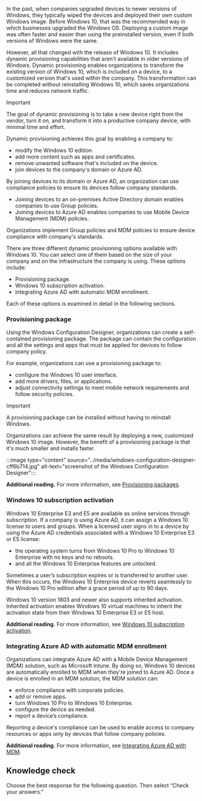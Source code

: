 In the past, when companies upgraded devices to newer versions of Windows, they typically wiped the devices and deployed their own custom Windows image. Before Windows 10, that was the recommended way in which businesses upgraded the Windows OS. Deploying a custom image was often faster and easier than using the preinstalled version, even if both versions of Windows were the same.

However, all that changed with the release of Windows 10. It includes dynamic provisioning capabilities that aren't available in older versions of Windows. Dynamic provisioning enables organizations to transform the existing version of Windows 10, which is included on a device, to a customized version that's used within the company. This transformation can be completed without reinstalling Windows 10, which saves organizations time and reduces network traffic.

> [!IMPORTANT]
> The goal of dynamic provisioning is to take a new device right from the vendor, turn it on, and transform it into a productive company device, with minimal time and effort.

Dynamic provisioning achieves this goal by enabling a company to:

 -  modify the Windows 10 edition.
 -  add more content such as apps and certificates.
 -  remove unwanted software that's included on the device.
 -  join devices to the company's domain or Azure AD.

By joining devices to its domain or Azure AD, an organization can use compliance policies to ensure its devices follow company standards.

 -  Joining devices to an on-premises Active Directory domain enables companies to use Group policies.
 -  Joining devices to Azure AD enables companies to use Mobile Device Management (MDM) policies.

Organizations implement Group policies and MDM policies to ensure device compliance with company's standards.

There are three different dynamic provisioning options available with Windows 10. You can select one of them based on the size of your company and on the infrastructure the company is using. These options include:

 -  Provisioning package.
 -  Windows 10 subscription activation.
 -  Integrating Azure AD with automatic MDM enrollment.

Each of these options is examined in detail in the following sections.

### Provisioning package

Using the Windows Configuration Designer, organizations can create a self-contained provisioning package. The package can contain the configuration and all the settings and apps that must be applied for devices to follow company policy.

For example, organizations can use a provisioning package to:

 -  configure the Windows 10 user interface.
 -  add more drivers, files, or applications.
 -  adjust connectivity settings to meet mobile network requirements and follow security policies.

> [!IMPORTANT]
> A provisioning package can be installed without having to reinstall Windows.

Organizations can achieve the same result by deploying a new, customized Windows 10 image. However, the benefit of a provisioning package is that it's much smaller and installs faster.

:::image type="content" source="../media/windows-configuration-designer-cff6b714.jpg" alt-text="screenshot of the Windows Configuration Designer":::


**Additional reading.** For more information, see [Provisioning packages](/windows/configuration/provisioning-packages/provisioning-packages).

### Windows 10 subscription activation

Windows 10 Enterprise E3 and E5 are available as online services through subscription. If a company is using Azure AD, it can assign a Windows 10 license to users and groups. When a licensed user signs in to a device by using the Azure AD credentials associated with a Windows 10 Enterprise E3 or E5 license:

 -  the operating system turns from Windows 10 Pro to Windows 10 Enterprise with no keys and no reboots.
 -  and all the Windows 10 Enterprise features are unlocked.

Sometimes a user’s subscription expires or is transferred to another user. When this occurs, the Windows 10 Enterprise device reverts seamlessly to the Windows 10 Pro edition after a grace period of up to 90 days.

Windows 10 version 1803 and newer also supports inherited activation. Inherited activation enables Windows 10 virtual machines to inherit the activation state from their Windows 10 Enterprise E3 or E5 host.

**Additional reading.** For more information, see [Windows 10 subscription activation](/windows/deployment/windows-10-enterprise-subscription-activation).

### Integrating Azure AD with automatic MDM enrollment

Organizations can integrate Azure AD with a Mobile Device Management (MDM) solution, such as Microsoft Intune. By doing so, Windows 10 devices are automatically enrolled to MDM when they're joined to Azure AD. Once a device is enrolled in an MDM solution, the MDM solution can:

 -  enforce compliance with corporate policies.
 -  add or remove apps.
 -  turn Windows 10 Pro to Windows 10 Enterprise.
 -  configure the device as needed.
 -  report a device’s compliance.

Reporting a device's compliance can be used to enable access to company resources or apps only by devices that follow company policies.

**Additional reading.** For more information, see [Integrating Azure AD with MDM](/windows/client-management/mdm/azure-active-directory-integration-with-mdm).

## Knowledge check

Choose the best response for the following question. Then select “Check your answers.”